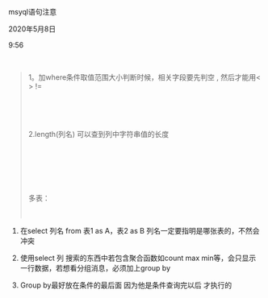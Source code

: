 msyql语句注意

2020年5月8日

9:56

 

> 1。加where条件取值范围大小判断时候，相关字段要先判空 , 然后才能用\< \> !=
>
>  
>
>  
>
> 2.length(列名) 可以查到列中字符串值的长度
>
>  
>
>  
>
>  
>
> 多表：
>
>  

1.  在select 列名 from 表1 as A，表2 as B 列名一定要指明是哪张表的，不然会冲突

2.  使用select 列 搜索的东西中若包含聚合函数如count max min等，会只显示一行数据，若想看分组消息，必须加上group by

3.  Group by最好放在条件的最后面 因为他是条件查询完以后 才执行的
